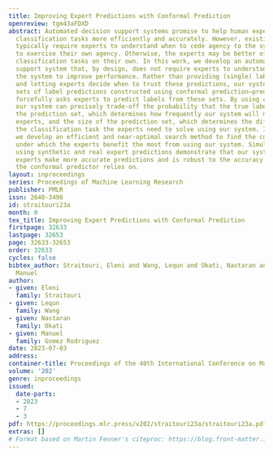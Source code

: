 ```yaml
---
title: Improving Expert Predictions with Conformal Prediction
openreview: tgm43aFDXD
abstract: Automated decision support systems promise to help human experts solve multiclass
  classification tasks more efficiently and accurately. However, existing systems
  typically require experts to understand when to cede agency to the system or when
  to exercise their own agency. Otherwise, the experts may be better off solving the
  classification tasks on their own. In this work, we develop an automated decision
  support system that, by design, does not require experts to understand when to trust
  the system to improve performance. Rather than providing (single) label predictions
  and letting experts decide when to trust these predictions, our system provides
  sets of label predictions constructed using conformal prediction—prediction sets—and
  forcefully asks experts to predict labels from these sets. By using conformal prediction,
  our system can precisely trade-off the probability that the true label is not in
  the prediction set, which determines how frequently our system will mislead the
  experts, and the size of the prediction set, which determines the difficulty of
  the classification task the experts need to solve using our system. In addition,
  we develop an efficient and near-optimal search method to find the conformal predictor
  under which the experts benefit the most from using our system. Simulation experiments
  using synthetic and real expert predictions demonstrate that our system may help
  experts make more accurate predictions and is robust to the accuracy of the classifier
  the conformal predictor relies on.
layout: inproceedings
series: Proceedings of Machine Learning Research
publisher: PMLR
issn: 2640-3498
id: straitouri23a
month: 0
tex_title: Improving Expert Predictions with Conformal Prediction
firstpage: 32633
lastpage: 32653
page: 32633-32653
order: 32633
cycles: false
bibtex_author: Straitouri, Eleni and Wang, Lequn and Okati, Nastaran and Gomez Rodriguez,
  Manuel
author:
- given: Eleni
  family: Straitouri
- given: Lequn
  family: Wang
- given: Nastaran
  family: Okati
- given: Manuel
  family: Gomez Rodriguez
date: 2023-07-03
address: 
container-title: Proceedings of the 40th International Conference on Machine Learning
volume: '202'
genre: inproceedings
issued:
  date-parts:
  - 2023
  - 7
  - 3
pdf: https://proceedings.mlr.press/v202/straitouri23a/straitouri23a.pdf
extras: []
# Format based on Martin Fenner's citeproc: https://blog.front-matter.io/posts/citeproc-yaml-for-bibliographies/
---
```

